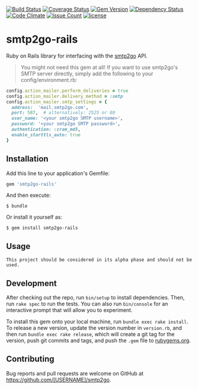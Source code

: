 [![Build Status](https://travis-ci.org/smtp2go-oss/smtp2go-rails.svg?branch=master)](https://travis-ci.org/smtp2go-oss/smtp2go-rails)
[![Coverage Status](https://coveralls.io/repos/github/smtp2go-oss/smtp2go-rails/badge.svg?branch=master)](https://coveralls.io/github/smtp2go-oss/smtp2go-rails?branch=master)
[![Gem Version](https://badge.fury.io/rb/smtp2go.svg)](https://badge.fury.io/rb/smtp2go)
[![Dependency Status](https://gemnasium.com/badges/github.com/smtp2go-oss/smtp2go-rails.svg)](https://gemnasium.com/github.com/smtp2go-oss/smtp2go-rails)
[![Code Climate](https://codeclimate.com/github/smtp2go-oss/smtp2go-rails/badges/gpa.svg)](https://codeclimate.com/github/smtp2go-oss/smtp2go-rails)
[![Issue Count](https://codeclimate.com/github/smtp2go-oss/smtp2go-rails/badges/issue_count.svg)](https://codeclimate.com/github/smtp2go-oss/smtp2go-rails)
[![license](https://img.shields.io/github/license/smtp2go-oss/smtp2go-rails.svg)]()

# smtp2go-rails


Ruby on Rails library for interfacing with the [smtp2go](https://www.smtp2go.com) API.

> You might not need this gem at all! If you want to use smtp2go's SMTP server directly, simply add the following to your config/environment.rb:


```ruby
config.action_mailer.perform_deliveries = true
config.action_mailer.delivery_method = :smtp
config.action_mailer.smtp_settings = {
  address:  'mail.smtp2go.com',
  port: 587,  # alternatively: 2525 or 80
  user_name: '<your smtp2go SMTP username>',
  password: '<your smtp2go SMTP password>',
  authentication: :cram_md5,
  enable_starttls_auto: true
}
```

## Installation

Add this line to your application's Gemfile:

```ruby
gem 'smtp2go-rails'
```

And then execute:

    $ bundle

Or install it yourself as:

    $ gem install smtp2go-rails

## Usage

    This project should be considered in its alpha phase and should not be used.

## Development

After checking out the repo, run `bin/setup` to install dependencies. Then, run `rake spec` to run the tests. You can also run `bin/console` for an interactive prompt that will allow you to experiment.

To install this gem onto your local machine, run `bundle exec rake install`. To release a new version, update the version number in `version.rb`, and then run `bundle exec rake release`, which will create a git tag for the version, push git commits and tags, and push the `.gem` file to [rubygems.org](https://rubygems.org).

## Contributing

Bug reports and pull requests are welcome on GitHub at https://github.com/[USERNAME]/smtp2go.
